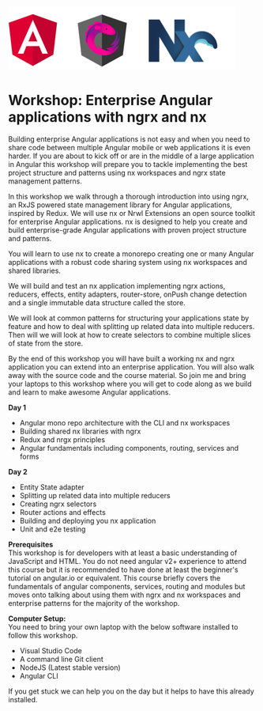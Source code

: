 # ![](/assets/logos.png)

# Workshop: Enterprise Angular applications with ngrx and nx

Building enterprise Angular applications is not easy and when you need to share code between multiple Angular mobile or web applications it is even harder. If you are about to kick off or are in the middle of a large application in Angular this workshop will prepare you to tackle implementing the best project structure and patterns using nx workspaces and ngrx state management patterns.

In this workshop we walk through a thorough introduction into using ngrx, an RxJS powered state management library for Angular applications, inspired by Redux. We will use nx or Nrwl Extensions an open source toolkit for enterprise Angular applications. nx is designed to help you create and build enterprise-grade Angular applications with proven project structure and patterns.

You will learn to use nx to create a monorepo creating one or many Angular applications with a robust code sharing system using nx workspaces and shared libraries.

We will build and test an nx application implementing ngrx actions, reducers, effects, entity adapters, router-store, onPush change detection and a single immutable data structure called the store.

We will look at common patterns for structuring your applications state by feature and how to deal with splitting up related data into multiple reducers. Then will we will look at how to create selectors to combine multiple slices of state from the store.

By the end of this workshop you will have built a working nx and ngrx application you can extend into an enterprise application. You will also walk away with the source code and the course material. So join me and bring your laptops to this workshop where you will get to code along as we build and learn to make awesome Angular applications.

**Day 1**

* Angular mono repo architecture with the CLI and nx workspaces
* Building shared nx libraries with ngrx
* Redux and nrgx principles
* Angular fundamentals including components, routing, services and forms

**Day 2**

* Entity State adapter
* Splitting up related data into multiple reducers
* Creating ngrx selectors
* Router actions and effects
* Building and deploying you nx application
* Unit and e2e testing

**Prerequisites**  
This workshop is for developers with at least a basic understanding of JavaScript and HTML. You do not need angular v2+ experience to attend this course but it is recommended to have done at least the beginner's tutorial on angular.io or equivalent. This course briefly covers the fundamentals of angular components, services, routing and modules but moves onto talking about using them with ngrx and nx workspaces and enterprise patterns for the majority of the workshop.

**Computer Setup:**  
You need to bring your own laptop with the below software installed to follow this workshop.

* Visual Studio Code
* A command line Git client
* NodeJS \(Latest stable version\)
* Angular CLI

If you get stuck we can help you on the day but it helps to have this already installed.

